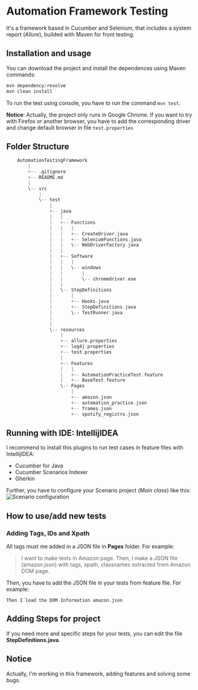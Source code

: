 # Automation Framework Testing
It's a framework based in Cucumber and Selenium, that includes a system report (_Allure_), builded with Maven for front testing.

##  Installation and usage
You can download the project and install the dependences using Maven commands:
~~~bash
mvn dependency:resolve
mvn clean install
~~~

To run the test using console, you have to run the command `mvn test`.

**Notice**: Actually, the project only runs in Google Chrome. If you want to try with Firefox or another browser, you have to add the corresponding driver and change default browser in file `test.properties`

## Folder Structure

~~~cpp
    AutomationTestingFramework
        |
        +-- .gitignore
        +-- README.md
        |
        \-- src
            |
            \-- test
                |
                +-- java
                |   |
                |   +-- Functions
                |   |   |
                |   |   +-- CreateDriver.java
                |   |   +-- SeleniumFunctions.java
                |   |   \-- WebDriverFactory.java
                |   |
                |   +-- Software
                |   |   |
                |   |   \-- windows
                |   |       |
                |   |       \-- chromedriver.exe
                |   |
                |   \-- StepDefinitions
                |       |
                |       +-- Hooks.java
                |       +-- StepDefinitions.java
                |       \-- TestRunner.java
                |
                |     
                \-- resources
                    |
                    +-- allure.properties
                    +-- log4j.properties
                    +-- test.properties
                    |
                    +-- Features
                    |   |
                    |   +-- AutomationPracticeTest.feature
                    |   +-- BaseTest.feature
                    \-- Pages
                        |
                        +-- amazon.json
                        +-- automation_practice.json
                        +-- frames.json
                        +-- spotify_registro.json 
~~~

## Running with IDE: IntellijIDEA
I recommend to install this plugins to run test cases in feature files with IntellijIDEA:
- Cucumber for Java
- Cucumber Scenarios Indexer
- Gherkin

Further, you have to configure your Scenario project (_Main class_) like this:
![Scenario configuration](https://i.imgur.com/8Pn77MV.png)

##  How to use/add new tests
### Adding Tags, IDs and Xpath
All tags must me added in a JSON file in **Pages** folder. For example:
> I want to make tests in Amazon page. Then, I make a JSON file (amazon.json) with 
> tags, xpath, classnames extracted from Amazon DOM page.  

Then, you have to add the JSON file in your tests from feature file. For example:
~~~gherkin
Then I load the DOM Information amazon.json
~~~

## Adding Steps for project
If you need more and specific steps for your tests, you can edit the file **StepDefinitions.java**.

##  Notice
Actually, I'm working in this framework, adding features and solving some bugs. 



